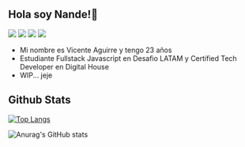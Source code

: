 ## Hola soy Nande!👋
![](https://img.shields.io/badge/-HTML-lightgrey?logo=html5&style=flat)
![](https://img.shields.io/badge/-CSS-lightgrey?logo=css3&style=flat)
![](https://img.shields.io/badge/-Bootstrap-lightgrey?logo=bootstrap&style=flat)
![](https://img.shields.io/badge/-Bootstrap-lightgrey?logo=js&style=flat)
- Mi nombre es Vicente Aguirre y tengo 23 años
- Estudiante Fullstack Javascript en Desafio LATAM y Certified Tech Developer en Digital House
- WIP... jeje

## Github Stats

[![Top Langs](https://github-readme-stats.vercel.app/api/top-langs/?username=Nandem1&theme=tokyonight&show_icons=true)](https://github.com/anuraghazra/github-readme-stats)

![Anurag's GitHub stats](https://github-readme-stats.vercel.app/api?username=Nandem1&show_icons=true&theme=tokyonight)
